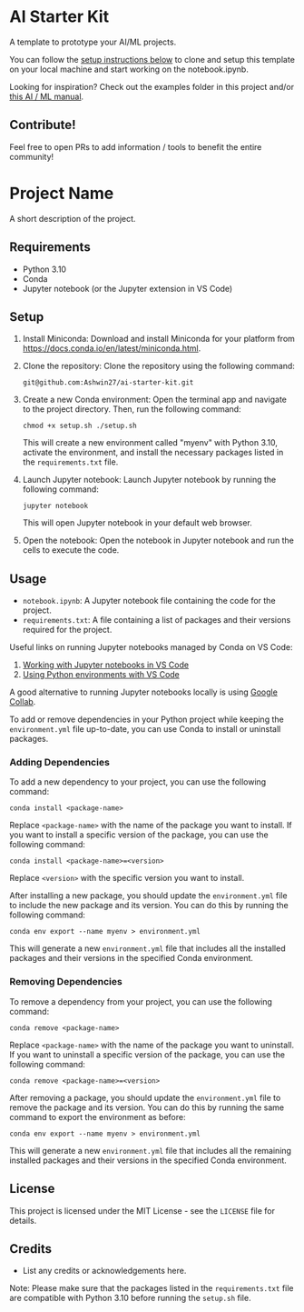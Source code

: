 # AI Starter Kit

A template to prototype your AI/ML projects.

You can follow the [setup instructions below](#setup) to clone and setup this template on your local machine and start working on the notebook.ipynb.

Looking for inspiration? Check out the examples folder in this project and/or [this AI / ML manual](https://github.com/tedcheng/ai-hackers-field-manual).

## Contribute!
Feel free to open PRs to add information / tools to benefit the entire community!


# Project Name

A short description of the project.

## Requirements

- Python 3.10
- Conda
- Jupyter notebook (or the Jupyter extension in VS Code)

## Setup

1. Install Miniconda: 
   Download and install Miniconda for your platform from https://docs.conda.io/en/latest/miniconda.html.

2. Clone the repository:
   Clone the repository using the following command:

   ```git@github.com:Ashwin27/ai-starter-kit.git```

3. Create a new Conda environment:
   Open the terminal app and navigate to the project directory. Then, run the following command:

   ```chmod +x setup.sh ./setup.sh```

    This will create a new environment called "myenv" with Python 3.10, activate the environment, and install the necessary packages listed in the `requirements.txt` file.

4. Launch Jupyter notebook:
    Launch Jupyter notebook by running the following command:

    ```jupyter notebook```

    This will open Jupyter notebook in your default web browser.

5. Open the notebook:
    Open the notebook in Jupyter notebook and run the cells to execute the code.

## Usage

- `notebook.ipynb`: A Jupyter notebook file containing the code for the project.
- `requirements.txt`: A file containing a list of packages and their versions required for the project.

Useful links on running Jupyter notebooks managed by Conda on VS Code:
1. [Working with Jupyter notebooks in VS Code](https://code.visualstudio.com/docs/datascience/jupyter-notebooks)
2. [Using Python environments with VS Code](https://code.visualstudio.com/docs/python/environments)

A good alternative to running Jupyter notebooks locally is using [Google Collab](https://colab.research.google.com/).

To add or remove dependencies in your Python project while keeping the `environment.yml` file up-to-date, you can use Conda to install or uninstall packages.

### Adding Dependencies

To add a new dependency to your project, you can use the following command:

```
conda install <package-name>
```

Replace `<package-name>` with the name of the package you want to install. If you want to install a specific version of the package, you can use the following command:

```
conda install <package-name>=<version>
```

Replace `<version>` with the specific version you want to install.

After installing a new package, you should update the `environment.yml` file to include the new package and its version. You can do this by running the following command:

```
conda env export --name myenv > environment.yml
```

This will generate a new `environment.yml` file that includes all the installed packages and their versions in the specified Conda environment.

### Removing Dependencies

To remove a dependency from your project, you can use the following command:

```
conda remove <package-name>
```

Replace `<package-name>` with the name of the package you want to uninstall. If you want to uninstall a specific version of the package, you can use the following command:

```
conda remove <package-name>=<version>
```

After removing a package, you should update the `environment.yml` file to remove the package and its version. You can do this by running the same command to export the environment as before:

```
conda env export --name myenv > environment.yml
```

This will generate a new `environment.yml` file that includes all the remaining installed packages and their versions in the specified Conda environment.



## License

This project is licensed under the MIT License - see the `LICENSE` file for details.

## Credits

- List any credits or acknowledgements here.

Note: Please make sure that the packages listed in the `requirements.txt` file are compatible with Python 3.10 before running the `setup.sh` file.
